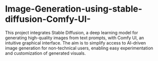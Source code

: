 # Image-Generation-using-stable-diffusion-Comfy-UI-
This project integrates Stable Diffusion, a deep learning model for generating high-quality images from text prompts, with Comfy UI, an intuitive graphical interface. The aim is to simplify access to AI-driven image generation for non-technical users, enabling easy experimentation and customization of generated visuals.

